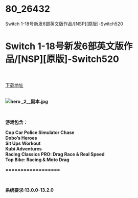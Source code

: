 # 80_26432
Switch 1-18号新发6部英文版作品/[NSP][原版]-Switch520
# Switch 1-18号新发6部英文版作品/[NSP][原版]-Switch520
 <br/></br>
[下载地址](https://www.switch520.cc/article/26432 "下载地址")
<br/></br>

<p><strong><img title="hero _2__副本.jpg" src="https://www.switch520.cc/muke_img/2022_01_18_eca9f6c05071d.jpg" alt="hero _2__副本.jpg">&nbsp;</strong></p>
<p>&nbsp;</p>
<p><strong>游戏包含：</strong></p>
<p><strong>Cop Car Police Simulator Chase</strong><br>
<strong>Dobo’s Heroes</strong><br>
<strong>Sit Ups Workout</strong><br>
<strong>Kubi Adventures</strong><br>
<strong>Racing Classics PRO: Drag Race &amp; Real Speed</strong><br>
<strong>Top Bike: Racing &amp; Moto Drag</strong></p>
<p><strong>==================</strong></p>
<p>&nbsp;</p>
<p><strong>系统要求:13.0.0-13.2.0</strong></p>



<p>&nbsp;</p>
<p>&nbsp;</p>
